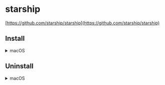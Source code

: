# starship

[https://github.com/starship/starship](https://github.com/starship/starship)

## Install

<details>
<summary>macOS</summary>

> require [nerd-fonts](../nerdfonts)

> require bashrc dotfile

Install software and create symlink

```bash
brew install starship
[ -f $(pwd)/starship.toml ] && ln -s $(pwd)/starship.toml ~/.config/starship.toml
```

</details>

<!-- 
<details>
<summary>Windows</summary>

> require powershell dotfile

Install software and copy config

```bat
winget install --id Starship.Starship
xcopy starship.toml "%"USERPROFILE%\.config\starship.toml"
```


</details> 
-->

## Uninstall

<details>
<summary>macOS</summary>

Uninstall software and remove config

```bash
brew uninstall starship
rm -f ~/.config/starship.toml
```

</details>

<!-- 
<details>
<summary>Windows</summary>

Uninstall software and remove config

```bat
winget uninstall --id Starship.Starship
del /f "%"USERPROFILE%\.config\starship.toml"
```

</details> 
-->
